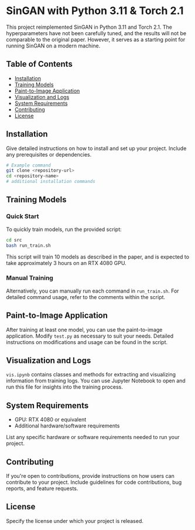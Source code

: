 # SinGAN with Python 3.11 & Torch 2.1

This project reimplemented SinGAN in Python 3.11 and Torch 2.1. The hyperparameters have not been carefully tuned, and the results will not be comparable to the original paper. However, it serves as a starting point for running SinGAN on a modern machine.

## Table of Contents
- [Installation](#installation)
- [Training Models](#training-models)
- [Paint-to-Image Application](#paint-to-image-application)
- [Visualization and Logs](#visualization-and-logs)
- [System Requirements](#system-requirements)
- [Contributing](#contributing)
- [License](#license)

## Installation

Give detailed instructions on how to install and set up your project. Include any prerequisites or dependencies.

```bash
# Example command
git clone <repository-url>
cd <repository-name>
# additional installation commands
```

## Training Models

### Quick Start

To quickly train models, run the provided script:

```bash
cd src
bash run_train.sh
```

This script will train 10 models as described in the paper, and is expected to take approximately 3 hours on an RTX 4080 GPU.

### Manual Training

Alternatively, you can manually run each command in `run_train.sh`. For detailed command usage, refer to the comments within the script.

## Paint-to-Image Application

After training at least one model, you can use the paint-to-image application. Modify `test.py` as necessary to suit your needs. Detailed instructions on modifications and usage can be found in the script.

## Visualization and Logs

`vis.ipynb` contains classes and methods for extracting and visualizing information from training logs. You can use Jupyter Notebook to open and run this file for insights into the training process.

## System Requirements

- GPU: RTX 4080 or equivalent
- Additional hardware/software requirements

List any specific hardware or software requirements needed to run your project.

## Contributing

If you're open to contributions, provide instructions on how users can contribute to your project. Include guidelines for code contributions, bug reports, and feature requests.

## License

Specify the license under which your project is released.
